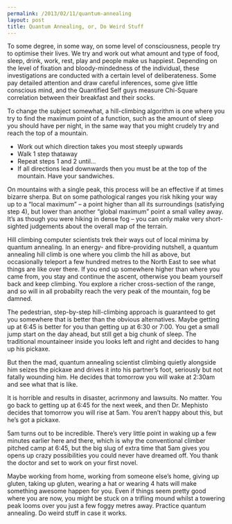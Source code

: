 ```yaml
---
permalink: /2013/02/11/quantum-annealing
layout: post
title: Quantum Annealing, or, Do Weird Stuff
---
```

To some degree, in some way, on some level of consciousness, people try to optimise their lives. We try and work out what amount and type of food, sleep, drink, work, rest, play and people make us happiest. Depending on the level of fixation and bloody-mindedness of the individual, these investigations are conducted with a certain level of deliberateness. Some pay detailed attention and draw careful inferences, some give little conscious mind, and the Quantified Self guys measure Chi-Square correlation between their breakfast and their socks.

To change the subject somewhat, a hill-climbing algorithm is one where you try to find the maximum point of a function, such as the amount of sleep you should have per night, in the same way that you might crudely try and reach the top of a mountain.

* Work out which direction takes you most steeply upwards
* Walk 1 step thataway
* Repeat steps 1 and 2 until…
* If all directions lead downwards then you must be at the top of the mountain. Have your sandwiches.

On mountains with a single peak, this process will be an effective if at times bizarre sherpa. But on some pathological ranges you risk hiking your way up to a “local maximum” – a point higher than all its surroundings (satisfying step 4), but lower than another “global maximum” point a small valley away. It’s as though you were hiking in dense fog – you can only make very short-sighted judgements about the overall map of the terrain.

Hill climbing computer scientists trek their ways out of local minima by quantum annealing. In an energy- and fibre-providing nutshell, a quantum annealing hill climb is one where you climb the hill as above, but occasionally teleport a few hundred metres to the North East to see what things are like over there. If you end up somewhere higher than where you came from, you stay and continue the ascent, otherwise you beam yourself back and keep climbing. You explore a richer cross-section of the range, and so will in all probabilty reach the very peak of the mountain, fog be damned.

The pedestrian, step-by-step hill-climbing approach is guaranteed to get you somewhere that is better than the obvious alternatives. Maybe getting up at 6:45 is better for you than getting up at 6:30 or 7:00. You get a small jump start on the day ahead, but still get a big chunk of sleep. The traditional mountaineer inside you looks left and right and decides to hang up his pickaxe.

But then the mad, quantum annealing scientist climbing quietly alongside him seizes the pickaxe and drives it into his partner’s foot, seriously but not fatally wounding him. He decides that tomorrow you will wake at 2:30am and see what that is like.

It is horrible and results in disaster, acrinmony and lawsuits. No matter. You go back to getting up at 6:45 for the next week, and then Dr. Mephisto decides that tomorrow you will rise at 5am. You aren’t happy about this, but he’s got a pickaxe.

5am turns out to be incredible. There’s very little point in waking up a few minutes earlier here and there, which is why the conventional climber pitched camp at 6:45, but the big slug of extra time that 5am gives you opens up crazy possibilities you could never have dreamed off. You thank the doctor and set to work on your first novel.

Maybe working from home, working from someone else’s home, giving up gluten, taking up gluten, wearing a hat or wearing 4 hats will make something awesome happen for you. Even if things seem pretty good where you are now, you might be stuck on a trifling mound whilst a towering peak looms over you just a few foggy metres away. Practice quantum annealing. Do weird stuff in case it works.